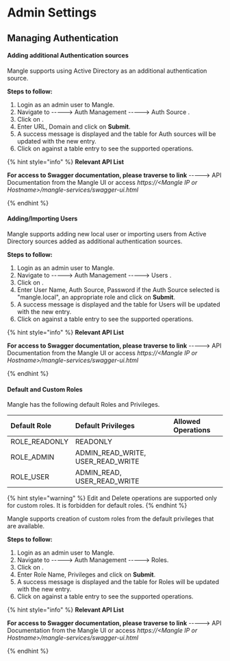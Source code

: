 # Admin Settings

## Managing Authentication

#### Adding additional Authentication sources

Mangle supports using Active Directory as an additional authentication source. 

**Steps to follow:** 

1. Login as an admin user to Mangle.
2. Navigate to  -----&gt; Auth Management  -----&gt; Auth Source .
3. Click on .
4. Enter URL, Domain and click on **Submit**.
5. A success message is displayed and the table for Auth sources will be updated with the new entry.
6. Click on  against a table entry to see the supported operations.

{% hint style="info" %}
**Relevant API List**

**For access to Swagger documentation, please traverse to link**  -----&gt; API Documentation from the Mangle UI or access _https://&lt;Mangle IP or Hostname&gt;/mangle-services/swagger-ui.html_

  
{% endhint %}

#### Adding/Importing Users

Mangle supports adding new local user or importing users from Active Directory sources added as additional authentication sources. 

**Steps to follow:** 

1. Login as an admin user to Mangle.
2. Navigate to  -----&gt; Auth Management  -----&gt; Users .
3. Click on .
4. Enter User Name, Auth Source, Password if the Auth Source selected is "mangle.local", an appropriate role and click on **Submit**.
5. A success message is displayed and the table for Users will be updated with the new entry.
6. Click on  against a table entry to see the supported operations.

{% hint style="info" %}
**Relevant API List**

**For access to Swagger documentation, please traverse to link**  -----&gt; API Documentation from the Mangle UI or access _https://&lt;Mangle IP or Hostname&gt;/mangle-services/swagger-ui.html_

  
{% endhint %}

#### Default and Custom Roles

Mangle has the following default Roles and Privileges.

| Default Role | Default Privileges | Allowed Operations |
| :--- | :--- | :--- |
| ROLE\_READONLY | READONLY |  |
| ROLE\_ADMIN | ADMIN\_READ\_WRITE, USER\_READ\_WRITE |  |
| ROLE\_USER | ADMIN\_READ, USER\_READ\_WRITE |  |

{% hint style="warning" %}
Edit and Delete operations are supported only for custom roles. It is forbidden for default roles.
{% endhint %}

Mangle supports creation of custom roles from the default privileges that are available. 

**Steps to follow:** 

1. Login as an admin user to Mangle.
2. Navigate to  -----&gt; Auth Management  -----&gt; Roles.
3. Click on .
4. Enter Role Name, Privileges and click on **Submit**.
5. A success message is displayed and the table for Roles will be updated with the new entry.
6. Click on  against a table entry to see the supported operations.

{% hint style="info" %}
**Relevant API List**

**For access to Swagger documentation, please traverse to link**  -----&gt; API Documentation from the Mangle UI or access _https://&lt;Mangle IP or Hostname&gt;/mangle-services/swagger-ui.html_

  
{% endhint %}

